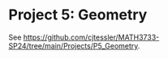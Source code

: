 # Project 5: Geometry

See https://github.com/cjtessler/MATH3733-SP24/tree/main/Projects/P5_Geometry.

